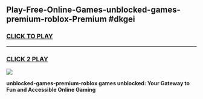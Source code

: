 
## Play-Free-Online-Games-unblocked-games-premium-roblox-Premium #dkgei
<h3>
<a href="https://premium.freeplayer.one?title=unblocked-games-premium-roblox&ref=8M">CLICK TO PLAY</a></h3>
<hr>

<h3>
<a href="https://premium.freeplayer.one?title=unblocked-games-premium-roblox&ref=8M">CLICK 2 PLAY</a>
  
</h3>

<a href="https://premium.freeplayer.one?title=unblocked-games-premium-roblox&ref=8M"><img src="https://clearcache.store/games.png"></a>


**unblocked-games-premium-roblox games unblocked: Your Gateway to Fun and Accessible Online Gaming**
